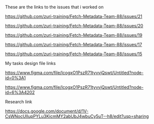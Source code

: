 These are the links to the issues that i worked on

https://github.com/zuri-training/Fetch-Metadata-Team-88/issues/21

https://github.com/zuri-training/Fetch-Metadata-Team-88/issues/20

https://github.com/zuri-training/Fetch-Metadata-Team-88/issues/19

https://github.com/zuri-training/Fetch-Metadata-Team-88/issues/17

https://github.com/zuri-training/Fetch-Metadata-Team-88/issues/15

My tasks design file links

https://www.figma.com/file/IcogxO1PszR71tyvvjQswt/Untitled?node-id=0%3A1

https://www.figma.com/file/IcogxO1PszR71tyvvjQswt/Untitled?node-id=6%3A4202

Research link

https://docs.google.com/document/d/1V-CsWNocUllupPYLu3KicmMY2abUbJ4wbuCy5uT--h8/edit?usp=sharing

